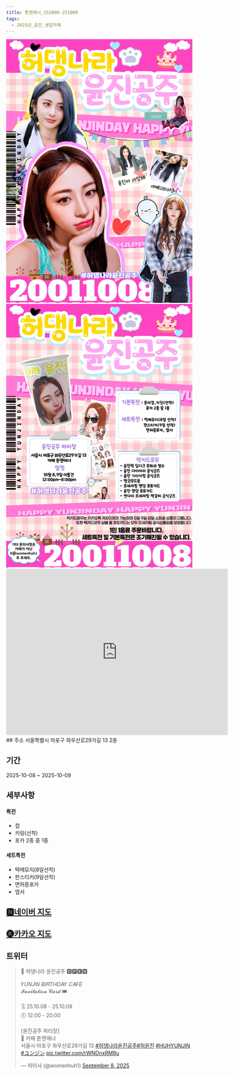 ```yaml
---
title: 톤앤매너_251008-251009
tags:
  - 2025년_윤진_생일카페
---
```

<img src="assets/G0S_SmRbkAA3mpz.jpg">
<img src="assets/G0S_SnkbYAAF-oQ.jpg">
<iframe src="https://www.google.com/maps/embed?pb=!1m18!1m12!1m3!1d3163.0356026594727!2d126.9260928758732!3d37.55422497204181!2m3!1f0!2f0!3f0!3m2!1i1024!2i768!4f13.1!3m3!1m2!1s0x357c98c10ae03d23%3A0x930f7aa80dd9e5fd!2z7Yak7JWk66ek64SI!5e0!3m2!1sko!2skr!4v1753113646598!5m2!1sko!2skr" width="600" height="450" style="border:0;" allowfullscreen="" loading="lazy" referrerpolicy="no-referrer-when-downgrade"></iframe>
## 주소
서울특별시 마포구 와우산로29가길 13 2층


## 기간
2025-10-08 ~ 2025-10-09

## 세부사항
#### 특전
- 컵
- 키링(선착)
- 포카 2종 중 1종


#### 세트특전
- 떡메모지(8일선착)
- 판스티커(9일선착)
- 면허증포카
- 엽서


## [🅽네이버 지도](https://naver.me/xyTMltu9)
## [🅚카카오 지도](https://place.map.kakao.com/1960387368)

## 트위터
<blockquote class="twitter-tweet"><p lang="ko" dir="ltr">🎁 허댕나라 윤진공주 🅾🅿🅴🅽<br><br>𝑌𝑈𝑁𝐽𝐼𝑁 𝐵𝐼𝑅𝑇𝐻𝐷𝐴𝑌 𝐶𝐴𝐹𝐸<br> 𝓘𝓷𝓿𝓲𝓽𝓪𝓽𝓲𝓸𝓷 𝓒𝓪𝓻𝓭 🎟<br><br>🗓️ 25.10.08 - 25.10.09 <br>🕖 12:00 - 20:00<br><br>[윤진공주 파티장]<br>📍 카페 톤앤매너<br>서울시 마포구 와우산로29가길 13 <a href="https://twitter.com/hashtag/%ED%97%88%EB%8C%95%EB%82%98%EB%9D%BC%EC%9C%A4%EC%A7%84%EA%B3%B5%EC%A3%BC?src=hash&amp;ref_src=twsrc%5Etfw">#허댕나라윤진공주</a><a href="https://twitter.com/hashtag/%ED%97%88%EC%9C%A4%EC%A7%84?src=hash&amp;ref_src=twsrc%5Etfw">#허윤진</a> <a href="https://twitter.com/hashtag/HUHYUNJIN?src=hash&amp;ref_src=twsrc%5Etfw">#HUHYUNJIN</a> <a href="https://twitter.com/hashtag/%E3%83%A6%E3%83%B3%E3%82%B8%E3%83%B3?src=hash&amp;ref_src=twsrc%5Etfw">#ユンジン</a> <a href="https://t.co/rWNDnxRM9u">pic.twitter.com/rWNDnxRM9u</a></p>&mdash; 허이사 (@womenhuh1) <a href="https://twitter.com/womenhuh1/status/1964905675777323093?ref_src=twsrc%5Etfw">September 8, 2025</a></blockquote> <script async src="https://platform.twitter.com/widgets.js" charset="utf-8"></script>